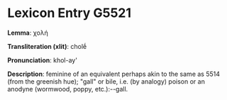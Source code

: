 # Lexicon Entry G5521

**Lemma**: χολή

**Transliteration (xlit)**: cholḗ

**Pronunciation**: khol-ay'

**Description**:
feminine of an equivalent perhaps akin to the same as 5514 (from the greenish hue); "gall" or bile, i.e. (by analogy) poison or an anodyne (wormwood, poppy, etc.):--gall.

